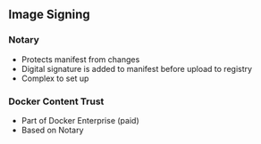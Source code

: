 ## Image Signing

### Notary

- Protects manifest from changes
- Digital signature is added to manifest before upload to registry
- Complex to set up

### Docker Content Trust

- Part of Docker Enterprise (paid)
- Based on Notary
